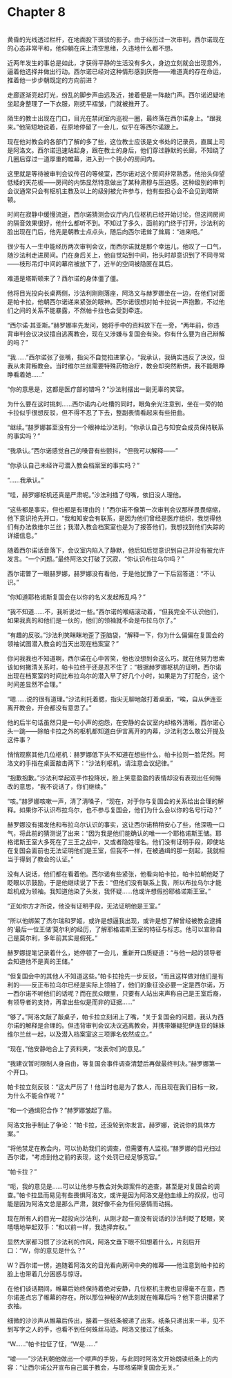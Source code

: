 # Chapter 8

<br>
黄昏的光线透过栏杆，在地面投下斑驳的影子。由于经历过一次审判，西尔诺现在的心态非常平和，他仰躺在床上清空思绪，久违地什么都不想。

近两年发生的事总是如此，才获得平静的生活没有多久，身边立刻就会出现意外，逼着他选择并做出行动。西尔诺已经对这种情形感到厌倦——难道真的存在命运，推着他一步步朝既定的方向前进？

走廊逐渐亮起灯光，纷乱的脚步声由远及近，接着便是一阵敲门声。西尔诺迟疑地坐起身整理了一下衣服，刚抚平褶皱，门就被推开了。

陌生的教士出现在门口，目光在禁闭室内巡视一圈，最终落在西尔诺身上。“跟我来。”他简短地说着，在原地停留了一会儿，似乎在等西尔诺跟上。

现在他对教会的各部门了解的多了些，这位教士应该是文书处的记录员，直属上司是阿洛文。西尔诺迅速站起身，跟在教士的身后，他们穿过静默的长廊，不知绕了几圈后穿过一道厚重的帷幕，进入到一个狭小的房间内。

这里就是等待被审判会议传召的等候室，西尔诺对这个房间非常熟悉，他抬头仰望低矮的天花板——房间的内饰显然特意做出了某种肃穆与压迫感。这种级别的审判会议通常只会有枢机主教及以上的级别被允许参与，他有些担心会不会见到塔斯顿。

时间在寂静中缓慢流逝，西尔诺猜测会议厅内几位枢机已经开始讨论，但这间房间的隔音效果很好，他什么都听不到。不知过了多久，面前的门终于打开，沙法利的脸出现在门后，他先是朝教士点点头，随后向西尔诺耸了耸肩：“进来吧。”

很少有人一生中能经历两次审判会议，而西尔诺就是那个幸运儿，他叹了一口气，随沙法利走进房间。门在身后关上，他自觉站到中间，抬头时却意识到了不同寻常——枝形吊灯中间的幕帘被放下了，近半的空间被隐匿在其后。

难道是塔斯顿来了？西尔诺的身体僵了僵。

他将目光投向长桌两侧，沙法利刚刚落座，阿洛文与赫罗娜坐在一边，在他们对面是帕卡拉，他朝西尔诺递来紧张的眼神。西尔诺很想对帕卡拉说一声抱歉，不过他们之间的关系不能暴露，不然帕卡拉也会受到牵连。

“西尔诺·其亚斯。”赫罗娜率先发问，她将手中的资料放下在一旁，“两年前，你违背审判会议决议擅自逃离教会，现在又涉嫌与复国会有染。你有什么要为自己辩解的吗？”

“我……”西尔诺张了张嘴，指尖不自觉掐进掌心，“我承认，我确实违反了决议，但我从未背叛教会。当时维尔兰丝需要特殊药物治疗，教会却突然断供，我不能眼睁睁看着她……”

“你的意思是，这都是医疗部的错吗？”沙法利摆出一副无辜的笑容。

为什么要在这时挑刺……西尔诺内心吐槽的同时，眼角余光注意到，坐在一旁的帕卡拉似乎很想反驳，但不得不忍了下去，整副表情看起来有些扭曲。

“继续。”赫罗娜甚至没有分一个眼神给沙法利，“你承认自己与知安会成员保持联系的事实吗？”

“我承认。”西尔诺感觉自己的嗓音有些颤抖，“但我可以解释——”

“你承认自己未经许可潜入教会档案室的事实吗？”

“……我承认。”

“哇，赫罗娜枢机还真是严肃呢。”沙法利插了句嘴，依旧没人理他。

“这些都是事实，但也都是有理由的！”西尔诺不像第一次审判会议那样畏畏缩缩，他下意识抢先开口，“我和知安会有联系，是因为他们曾经是医疗组织，我觉得他们有办法救维尔兰丝；我潜入教会档案室也是为了报答他们，我想找到他们失踪的详细信息。”

随着西尔诺话音落下，会议室内陷入了静默，他后知后觉意识到自己并没有被允许发言。“一个问题。”最终阿洛文打破了沉寂，“你认识布拉乌尔吗？”

西尔诺瞥了一眼赫罗娜，赫罗娜没有看他，于是他犹豫了一下后回答道：“不认识。”

“你知道耶格诺斯复国会在以你的名义发起叛乱吗？”

“我不知道……不，我听说过一些。”西尔诺的喉结滚动着，“但我完全不认识他们，如果我真的和他们是一伙的，他们的领袖就不会是布拉乌尔了。”

“有趣的反驳。”沙法利笑眯眯地歪了歪脑袋，“解释一下，你为什么偏偏在复国会的领袖试图潜入教会的当天出现在档案室？”

你问我我也不知道啊，西尔诺在心中苦笑，他也没想到会这么巧。就在他努力思索该如何撇清关系时，帕卡拉终于还是忍不住了：“根据赫罗娜枢机的证明，西尔诺出现在档案室的时间比布拉乌尔的潜入早了好几个小时，如果是为了打配合，这个时间差显然不合理。”

“嗯……说的很有道理。”沙法利托着腮，指尖无聊地敲打着桌面，“唉，自从伊连亚离开教会，开会都没有意思了。”

他的后半句话虽然只是一句小声的抱怨，在安静的会议室内却格外清晰。西尔诺心头一跳——除帕卡拉之外的枢机都知道白伊言离开的内幕，沙法利怎么敢公开提及这件事？

悄悄观察其他几位枢机：赫罗娜低下头不知道在想些什么，帕卡拉则一脸茫然。阿洛文的手指在桌面敲击两下：“沙法利枢机，请注意会议纪律。”

“抱歉抱歉。”沙法利举起双手作投降状，脸上笑意盈盈的表情却没有表现出任何悔改的意思，“我不说话了，你们继续。”

“咳。”赫罗娜咳嗽一声，清了清嗓子，“现在，对于你与复国会的关系给出合理的解释。如果你不认识布拉乌尔，也不参与复国会，他们为什么会以你的名号行动？”

赫罗娜没有揭发他和布拉乌尔认识的事实，这让西尔诺稍稍安心了些，他深吸一口气，将此前的猜测说了出来：“因为我是他们能确认的唯一一个耶格诺斯王储。耶格诺斯王室大多死在了三王之战中，又或者隐姓埋名。他们没有证明手段，即使站在复国会面前也无法证明他们是王室，但我不一样，在被通缉的那一刻起，我就相当于得到了教会的认证。”

没有人说话，他们都在看着他。西尔诺有些紧张，他看向帕卡拉，帕卡拉朝他眨了眨眼以示鼓励，于是他继续说了下去：“但他们没有联系上我，所以布拉乌尔才能趁机成为领袖。我知道他染了头发，我怀疑……他或许想假扮耶格诺斯王室。”

“正如你方才所说，他没有证明手段，无法证明他是王室。”

“所以他绑架了杰尔瑞和罗姬，或许是想逼我出现，或许是想了解曾经被教会逮捕的‘最后一位王储’莫尔利的经历，了解耶格诺斯王室的特征与标志。他可以宣称自己是莫尔利，多年前其实是假死。”

赫罗娜提笔记录着什么，她停顿了一会儿，重新开口质疑道：“与他一起的领导者会知道他不是真的王储。”

“但复国会中的其他人不知道这些。”帕卡拉抢先一步反驳，“而且这样做对他们是有利的——反正布拉乌尔已经是实际上领袖了，他们的象征没必要一定是西尔诺，万一西尔诺不听他们的话呢？而在民众眼里，只要有人站出来声称自己是王室后裔，有领导者的支持，再拿出些似是而非的证据……”

“够了。”阿洛文敲了敲桌子，帕卡拉立刻闭上了嘴，“关于复国会的问题，我认为西尔诺的解释是合理的。但违背审判会议决议逃离教会，并携带嫌疑犯伊连亚的妹妹维尔兰丝一起，以及潜入档案室这三项罪名依然成立。”

“现在，”他安静地合上了资料夹，“发表你们的意见。”

“我建议暂时限制人身自由，等复国会事件调查清楚后再做最终判决。”赫罗娜第一个开口。

帕卡拉立刻反驳：“这太严厉了！他当时也是为了救人，而且现在我们目标一致，为什么不能合作呢？”

“和一个通缉犯合作？”赫罗娜皱起了眉。

阿洛文抬手制止了争论：“帕卡拉，还没轮到你发言。赫罗娜，说说你的具体方案。”

“将他禁足在教会内，可以协助我们的调查，但需要有人监视。”赫罗娜的目光扫过西尔诺，“考虑到他之前的表现，这个处罚已经足够宽容。”

“帕卡拉？”

“呃，我的意见是……可以让他参与教会对失踪案件的追查，甚至是对复国会的调查。”帕卡拉显而易见有些畏惧阿洛文，或许是因为阿洛文是他血缘上的叔叔，也可能是因为阿洛文总是那么严肃，就好像不会为任何感情而动摇。

现在所有人的目光一起投向沙法利，从刚才起一直没有说话的沙法利眨了眨眼，笑嘻嘻地举起双手：“和以前一样，我选择弃权。”

显然大家都习惯了沙法利的作风，阿洛文垂下眼不知想着什么，片刻后开口：“W，你的意见是什么？”

W？西尔诺一愣，追随着阿洛文的目光看向房间中央的帷幕——他注意到帕卡拉的脸上也带着几分困惑与惊讶。

在他们谈话期间，帷幕后始终保持着绝对安静，几位枢机主教也显得毫不在意，西尔诺差点忘了帷幕的存在。所以那位神秘的W此刻就在帷幕后吗？他下意识攥紧了衣袖。

细微的沙沙声从帷幕后传出，接着一张纸条被递了出来。纸条只递出来一半，见不到写字之人的手，也看不到任何蛛丝马迹。阿洛文接过了纸条。

“W……”帕卡拉怔了怔，“W是……”

“嘘——”沙法利朝他做出一个噤声的手势，与此同时阿洛文开始朗读纸条上的内容：“让西尔诺公开宣布自己属于教会，与耶格诺斯复国会无关。”
